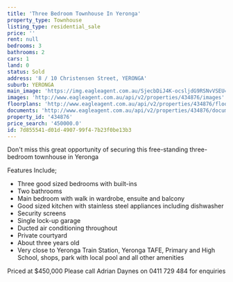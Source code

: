 ```yaml
---
title: 'Three Bedroom Townhouse In Yeronga'
property_type: Townhouse
listing_type: residential_sale
price: ''
rent: null
bedrooms: 3
bathrooms: 2
cars: 1
land: 0
status: Sold
address: '8 / 10 Christensen Street, YERONGA'
suburb: YERONGA
main_image: 'https://img.eagleagent.com.au/SjecbDiJ4K-ocsljdG9RSNvVSEU=/1280x854/smart/https://s3-us-west-2.amazonaws.com/eagleagent-orig/images/6818505/104633513-image-M.jpg'
images: 'http://www.eagleagent.com.au/api/v2/properties/434876/images'
floorplans: 'http://www.eagleagent.com.au/api/v2/properties/434876/floorplans'
documents: 'http://www.eagleagent.com.au/api/v2/properties/434876/documents'
property_id: '434876'
price_search: '450000.0'
id: 7d855541-d01d-4907-99f4-7b23f0be13b3
---
```

Don't miss this great opportunity of securing this free-standing three-bedroom townhouse in Yeronga

Features Include;

- Three good sized bedrooms with built-ins
- Two bathrooms
- Main bedroom with walk in wardrobe, ensuite and balcony
- Good sized kitchen with stainless steel appliances including dishwasher
- Security screens
- Single lock-up garage
- Ducted air conditioning throughout
- Private courtyard
- About three years old
- Very close to Yeronga Train Station, Yeronga TAFE, Primary and High School, shops, park with local pool and all other amenities

Priced at $450,000
Please call Adrian Daynes on 0411 729 484 for enquiries